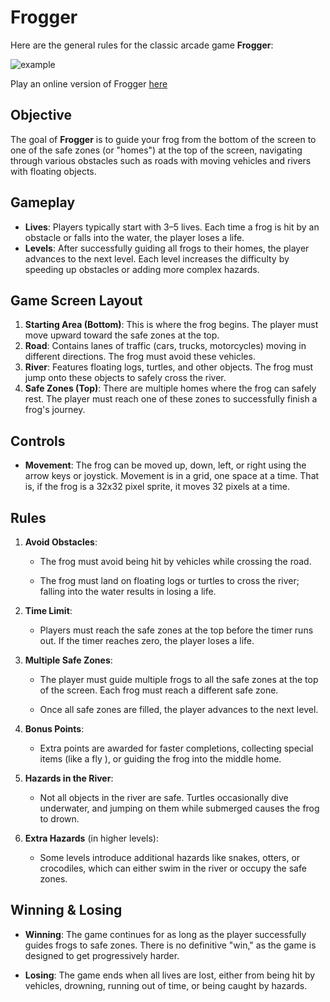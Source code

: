 # Frogger

Here are the general rules for the classic arcade game **Frogger**:

![example](images/frogger_example.png)

Play an online version of Frogger [here](https://wcgunter.github.io/Frogger-JS/)
## Objective

The goal of **Frogger** is to guide your frog from the bottom of the screen to
one of the safe zones (or "homes") at the top of the screen, navigating through
various obstacles such as roads with moving vehicles and rivers with floating
objects.

## Gameplay

- **Lives**: Players typically start with 3–5 lives. Each time a frog is hit by
  an obstacle or falls into the water, the player loses a life.
- **Levels**: After successfully guiding all frogs to their homes, the player
  advances to the next level. Each level increases the difficulty by speeding up
  obstacles or adding more complex hazards.

## Game Screen Layout

1. **Starting Area (Bottom)**: This is where the frog begins. The player must
   move upward toward the safe zones at the top.
2. **Road**: Contains lanes of traffic (cars, trucks, motorcycles) moving in
   different directions. The frog must avoid these vehicles.
3. **River**: Features floating logs, turtles, and other objects. The frog must
   jump onto these objects to safely cross the river.
4. **Safe Zones (Top)**: There are multiple homes where the frog can safely
   rest. The player must reach one of these zones to successfully finish a
   frog's journey.

## Controls

- **Movement**: The frog can be moved up, down, left, or right using the arrow
  keys or joystick. Movement is in a grid, one space at a time. That is, if the frog is
  a 32x32 pixel sprite, it moves 32 pixels at a time.

## Rules
1. **Avoid Obstacles**: 
   - The frog must avoid being hit by vehicles while crossing the road.

   - The frog must land on floating logs or turtles to cross the river; falling
     into the water results in losing a life.
   
2. **Time Limit**: 
   - Players must reach the safe zones at the top before the timer runs out. If
     the timer reaches zero, the player loses a life.

3. **Multiple Safe Zones**: 
   - The player must guide multiple frogs to all the safe zones at the top of
     the screen. Each frog must reach a different safe zone.

   - Once all safe zones are filled, the player advances to the next level.

4. **Bonus Points**:
   - Extra points are awarded for faster completions, collecting special items
     (like a fly ), or guiding the frog into the middle home.
   
5. **Hazards in the River**: 
   - Not all objects in the river are safe. Turtles occasionally dive
     underwater, and jumping on them while submerged causes the frog to drown.

6. **Extra Hazards** (in higher levels):
   - Some levels introduce additional hazards like snakes, otters, or
     crocodiles, which can either swim in the river or occupy the safe zones.

## Winning & Losing

- **Winning**: The game continues for as long as the player successfully guides
  frogs to safe zones. There is no definitive "win," as the game is designed to
  get progressively harder.

- **Losing**: The game ends when all lives are lost, either from being hit by vehicles, drowning, running out of time, or being caught by hazards.
